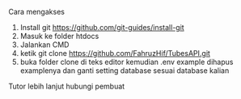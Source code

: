 Cara mengakses
1. Install git https://github.com/git-guides/install-git
2. Masuk ke folder htdocs
3. Jalankan CMD 
4. ketik git clone https://github.com/FahruzHif/TubesAPI.git
5. buka folder clone di teks editor kemudian .env example dihapus examplenya dan ganti setting database sesuai database kalian

Tutor lebih lanjut hubungi pembuat
